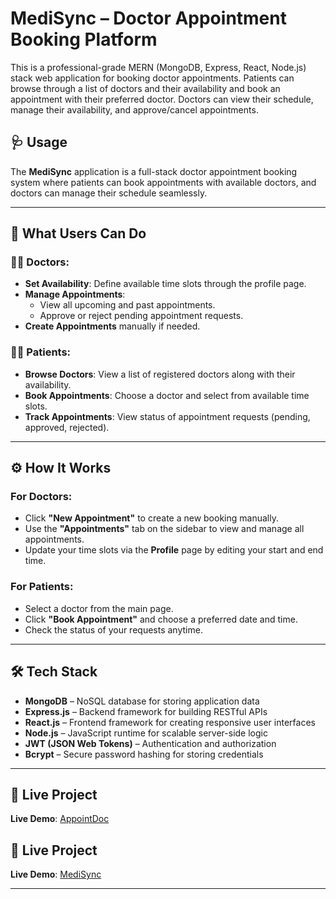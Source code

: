 # MediSync – Doctor Appointment Booking Platform
This is a professional-grade MERN (MongoDB, Express, React, Node.js) stack web application for booking doctor appointments. Patients can browse through a list of doctors and their availability and book an appointment with their preferred doctor. Doctors can view their schedule, manage their availability, and approve/cancel appointments.

## 🩺 Usage

The **MediSync** application is a full-stack doctor appointment booking system where patients can book appointments with available doctors, and doctors can manage their schedule seamlessly.

---

## 👥 What Users Can Do

### 🧑‍⚕️ Doctors:
- **Set Availability**: Define available time slots through the profile page.
- **Manage Appointments**:
  - View all upcoming and past appointments.
  - Approve or reject pending appointment requests.
- **Create Appointments** manually if needed.

### 🧑‍💼 Patients:
- **Browse Doctors**: View a list of registered doctors along with their availability.
- **Book Appointments**: Choose a doctor and select from available time slots.
- **Track Appointments**: View status of appointment requests (pending, approved, rejected).

---

## ⚙️ How It Works

### For Doctors:
- Click **"New Appointment"** to create a new booking manually.
- Use the **"Appointments"** tab on the sidebar to view and manage all appointments.
- Update your time slots via the **Profile** page by editing your start and end time.

### For Patients:
- Select a doctor from the main page.
- Click **"Book Appointment"** and choose a preferred date and time.
- Check the status of your requests anytime.

---

## 🛠️ Tech Stack

- **MongoDB** – NoSQL database for storing application data
- **Express.js** – Backend framework for building RESTful APIs
- **React.js** – Frontend framework for creating responsive user interfaces
- **Node.js** – JavaScript runtime for scalable server-side logic
- **JWT (JSON Web Tokens)** – Authentication and authorization
- **Bcrypt** – Secure password hashing for storing credentials

---

## 🔗 Live Project

**Live Demo**: [AppointDoc](https://your-live-link.com)


## 🔗 Live Project

**Live Demo**: [MediSync](https://appoint-doc.vercel.app/)

---


